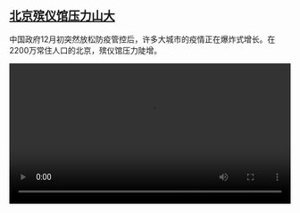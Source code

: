 <!--1671536824000-->
[北京殡仪馆压力山大](https://www.dw.com/zh/%E5%8C%97%E4%BA%AC%E6%AE%A1%E4%BB%AA%E9%A6%86%E5%8E%8B%E5%8A%9B%E5%B1%B1%E5%A4%A7/a-64163350)
------

<p>中国政府12月初突然放松防疫管控后，许多大城市的疫情正在爆炸式增长。在2200万常住人口的北京，殡仪馆压力陡增。</small></p><video src="https://tvdownloaddw-a.akamaihd.net/dwtv_video/flv/vdt_zh/2022/bchi221220_001_beijingcrema_01r_AVC_1280x720.mp4" controls style="width:100%"></video>
